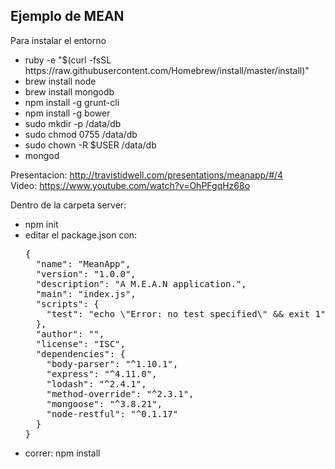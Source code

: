 <h2>Ejemplo de MEAN</h2>
Para instalar el entorno
<ul>
<li>ruby -e "$(curl -fsSL https://raw.githubusercontent.com/Homebrew/install/master/install)"</li>
<li>brew install node</li>
<li>brew install mongodb</li>
<li>npm install -g grunt-cli</li>
<li>npm install -g bower</li>
<li>sudo mkdir -p /data/db</li>
<li>sudo chmod 0755 /data/db</li>
<li>sudo chown -R $USER /data/db</li>
<li>mongod</li>
</ul>


Presentacion: http://travistidwell.com/presentations/meanapp/#/4
<br>
Video: https://www.youtube.com/watch?v=OhPFgqHz68o
<br>

Dentro de la carpeta server:
<ul>
<li>npm init</li>
<li>editar el package.json con:</li>
<pre>
{
  "name": "MeanApp",
  "version": "1.0.0",
  "description": "A M.E.A.N application.",
  "main": "index.js",
  "scripts": {
    "test": "echo \"Error: no test specified\" && exit 1"
  },
  "author": "",
  "license": "ISC",
  "dependencies": {
    "body-parser": "^1.10.1",
    "express": "^4.11.0",
    "lodash": "^2.4.1",
    "method-override": "^2.3.1",
    "mongoose": "^3.8.21",
    "node-restful": "^0.1.17"
  }
}
</pre>
<li>correr: npm install</li>
</ul>
